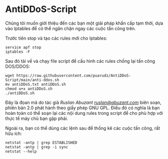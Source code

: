 # AntiDDoS-Script

Chúng tôi muốn giới thiệu đến các bạn một giải pháp khẩn cấp tạm thời, dựa vào Iptables để có thể ngăn chặn ngay các cuộc tấn công trên.

Trước tiên stop và tạo các rules mới cho Iptables:
```
service apf stop
iptables -F
```
Sau đó tải về và chạy file script để cấu hình các rules chống lại tấn công DOS/DDOS:

```
wget https://raw.githubusercontent.com/puarudz/AntiDDoS-Script/main/anti-ddos.sh
mv antiDDoS.txt antiDDoS.sh
chmod u+x antiDDoS.sh
./antiDDoS.sh
```
Đây là đọan mã do tác giả *Ruslan Abuzant ruslan@abuzant.com* biên soạn, phiên bản 2.0 phát hành theo giấy phép GNU GPL. Điều đó có nghĩa là bạn hoàn toàn có thể soạn lại các nội dung rules trong script để cho phù hợp với thực tế máy chủ bạn gặp phải.

Ngoài ra, bạn có thể dùng các lệnh sau để thống kê các cuộc tấn công, rất hữu ích:
```
netstat -antp | grep ESTABLISHED
netstat -antp | grep -i sync
netstat --help
```

